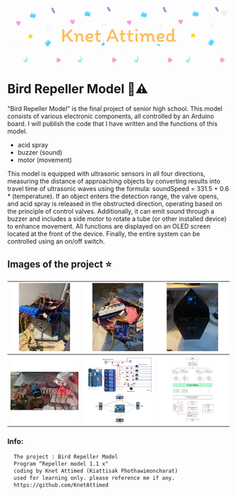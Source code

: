 ![Knet Attimed](pic/KnetAttimed.gif)
# Bird Repeller Model 🦅⚠️
"Bird Repeller Model" is the final project of senior high school. This model consists of various electronic components, all controlled by an Arduino board. I will publish the code that I have written and the functions of this model.
- acid spray
- buzzer (sound)
- motor (movement)

This model is equipped with ultrasonic sensors in all four directions, measuring the distance of approaching objects by converting results into travel time of ultrasonic waves using the formula: soundSpeed = 331.5 + 0.6 * (temperature). If an object enters the detection range, the valve opens, and acid spray is released in the obstructed direction, operating based on the principle of control valves. Additionally, it can emit sound through a buzzer and includes a side motor to rotate a tube (or other installed device) to enhance movement. All functions are displayed on an OLED screen located at the front of the device. Finally, the entire system can be controlled using an on/off switch.


## Images of the project ⭐
| ![Image 1](pic/1.jpg) | ![Image 2](pic/2.jpg) | ![Image 3](pic/3.jpg) |
|-------------------------|-------------------------|-------------------------|
| ![Image 1](pic/4.jpg) | ![Image 2](pic/5.jpg) | ![Image 3](pic/6.jpg) |

### Info:

```
  The project : Bird Repeller Model
  Program “Repeller model 1.1 x"
  coding by Knet Attimed (Kiattisak Phothawimoncharat)
  used for learning only. please reference me if any.
  https://github.com/KnetAttimed
```
